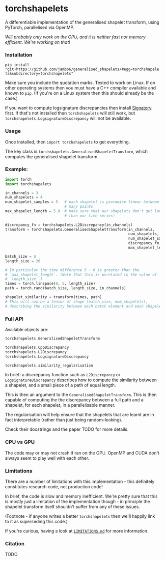 # torchshapelets

A differentiable implementation of the generalised shapelet transform, using PyTorch, parallelised via OpenMP.

_Will probably only work on the CPU, and it is neither fast nor memory efficient. We're working on that!_

### Installation

`pip install "git+https://github.com/jambo6/generalised_shapelets/#egg=torchshapelets&subdirectory=torchshapelets"`

Make sure you include the quotation marks. Tested to work on Linux. If on other operating systems then you must have a C++ compiler available and known to `pip`. (If you're on a Linux system then this should already be the case.)

If you want to compute logsignature discrepancies then install [Signatory](https://github.com/patrick-kidger/signatory) first. If that's not installed then `torchshapelets` will still work, but `torchshapelets.LogsignatureDiscrepancy` will not be available.

### Usage

Once installed, then `import torchshapelets` to get everything.

The key class is `torchshapelets.GeneralisedShapeletTransform`, which computes the generalised shapelet transform.

### Example:
```python
import torch
import torchshapelets

in_channels = 3
num_shapelets = 4
num_shapelet_samples = 5   # each shapelet is piecewise linear between this 
                           # many points
max_shapelet_length = 5.0  # make sure that our shapelets don't get longer 
                           # than our time series!
                           
discrepancy_fn = torchshapelets.L2Discrepancy(in_channels)
transform = torchshapelets.GeneralisedShapeletTransform(in_channels,
                                                        num_shapelets,
                                                        num_shapelet_samples,
                                                        discrepancy_fn,
                                                        max_shapelet_length)

batch_size = 8
length_size = 20

# In particular the time difference 5 - 0 is greater than the
# `max_shapelet_length`. (Note that this is unrelated to the value of 
# `length_size`.)
times = torch.linspace(0, 5, length_size)
path = torch.rand(batch_size, length_size, in_channels)

shapelet_similarity = transform(times, path)
# This will now be a tensor of shape (batch_size, num_shapelets),
# describing the similarity between each batch element and each shapelet.
```

### Full API
Available objects are:
```python
torchshapelets.GeneralisedShapeletTransform

torchshapelets.CppDiscrepancy
torchshapelets.L2Discrepancy
torchshapelets.LogsignatureDiscrepancy

torchshapelets.similarity_regularisation
```
In brief: a discrepancy function such as `L2Discrepancy` or `LogsignatureDiscrepancy` describes how to compute the similarity between a shapelet, and a small piece of a path of equal length.

This is then an argument to the `GeneralisedShapeletTransform`. This is then capable of computing the the discrepancy between a full path and a shapelet, for each shapelet, in a parallelisable manner.

The regularisation will help ensure that the shapelets that are learnt are in fact interpretable (rather than just being random-looking).

Check their docstrings and the paper TODO for more details.

### CPU vs GPU

The code may or may not crash if ran on the GPU. OpenMP and CUDA don't always seem to play well with each other.

### Limitations

There are a number of limitations with this implementation - this definitely constitutes research code, not production code!

In brief, the code is slow and memory inefficient. We're pretty sure that this is mostly just a limitation of the implementation though - in principle the shapelet transform itself shouldn't suffer from any of these issues.

(Footnote - if anyone writes a better `torchshapelets` then we'll happily link to it as superseding this code.)

If you're curious, having a look at [`LIMITATIONS.md`](./LIMITATIONS.md) for more information.

### Citation

TODO
